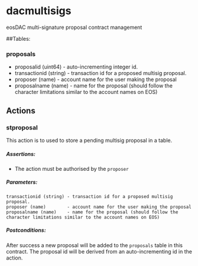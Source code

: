 # dacmultisigs
eosDAC multi-signature proposal contract management

##Tables:

### proposals

* proposalid (uint64) - auto-incrementing integer id.
* transactionid (string) - transaction id for a proposed multisig proposal.
* proposer (name) - account name for the user making the proposal
* proposalname (name) - name for the proposal (should follow the character limitations similar to the account names on EOS) 

## Actions

### stproposal
This action is to used to store a pending multisig proposal in a table.

##### Assertions:
* The action must be authorised by the `proposer`

##### Parameters:
    transactionid (string) - transaction id for a proposed multisig proposal.
    proposer (name)        - account name for the user making the proposal
    proposalname (name)    - name for the proposal (should follow the character limitations similar to the account names on EOS)

##### Postconditions:
After success a new proposal will be added to the `proposals` table in this contract.
The proposal id will be derived from an auto-incrementing id in the action. 

